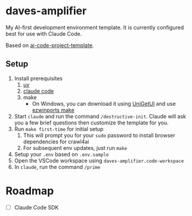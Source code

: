 # daves-amplifier

My AI-first development environment template. It is currently configured best for use with Claude Code.

Based on [ai-code-project-template](https://github.com/bkrabach/ai-code-project-template/tree/main).


## Setup

1. Install prerequisites 
   1. [uv](https://github.com/astral-sh/uv)
   2. [claude code](https://docs.anthropic.com/en/docs/claude-code/setup)
   3. make
       - On Windows, you can download it using [UniGetUI](https://github.com/marticliment/UnigetUI) and use [ezwinports make](https://github.com/microsoft/winget-pkgs/tree/master/manifests/e/ezwinports/make)
2. Start `claude` and run the command `/destructive-init`. Claude will ask you a few brief questions then customize the template for you.
3. Run `make first-time` for initial setup
   1. This will prompt you for your `sudo` password to install browser dependencies for crawl4ai
   2. For subsequent env updates, just run `make`
4. Setup your `.env` based on `.env.sample`
5. Open the VSCode workspace using `daves-amplifier.code-workspace`
6. In `claude`, run the command `/prime`


# Roadmap

- [ ] Claude Code SDK
